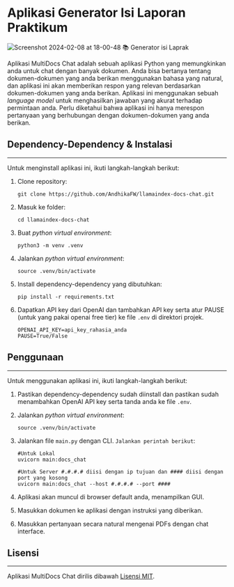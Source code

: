 # Aplikasi Generator Isi Laporan Praktikum
![Screenshot 2024-02-08 at 18-00-48 📚 Generator isi Laprak](https://github.com/AndhikaFW/saya-suka-laprak/assets/54433358/ce43b9a5-ecb2-4e8d-81af-157a03dd71d5)


Aplikasi MultiDocs Chat adalah sebuah aplikasi Python yang memungkinkan anda untuk chat dengan banyak dokumen. Anda bisa bertanya tentang dokumen-dokumen yang anda berikan menggunakan bahasa yang natural, dan aplikasi ini akan memberikan respon yang relevan berdasarkan dokumen-dokumen yang anda berikan. Aplikasi ini menggunakan sebuah _language model_ untuk menghasilkan jawaban yang akurat terhadap permintaan anda.
Perlu diketahui bahwa aplikasi ini hanya merespon pertanyaan yang berhubungan dengan dokumen-dokumen yang anda berikan.

## Dependency-Dependency & Instalasi
----------------------------
Untuk menginstall aplikasi ini, ikuti langkah-langkah berikut:

1. Clone repository:
   ```
   git clone https://github.com/AndhikaFW/llamaindex-docs-chat.git
   ```
2. Masuk ke folder:
   ```
   cd llamaindex-docs-chat
   ```

4. Buat _python virtual environment_:
   ```
   python3 -m venv .venv
   ```
5. Jalankan _python virtual environment_:
   ```
   source .venv/bin/activate  
   ```

3. Install dependency-dependency yang dibutuhkan:
   ```
   pip install -r requirements.txt
   ```

4. Dapatkan API key dari OpenAI dan tambahkan API key serta atur PAUSE (untuk yang pakai openai free tier) ke file `.env` di direktori projek.
   ```commandline
   OPENAI_API_KEY=api_key_rahasia_anda
   PAUSE=True/False
   ```

## Penggunaan
-----
Untuk menggunakan aplikasi ini, ikuti langkah-langkah berikut:

1. Pastikan dependency-dependency sudah diinstall dan pastikan sudah menambahkan OpenAI API key serta tanda anda ke file `.env`.

2. Jalankan _python virtual environment_:
   ```
   source .venv/bin/activate  
   ```

3. Jalankan file `main.py` dengan CLI. `Jalankan perintah berikut`:
   ```
   #Untuk Lokal
   uvicorn main:docs_chat

   #Untuk Server #.#.#.# diisi dengan ip tujuan dan #### diisi dengan port yang kosong
   uvicorn main:docs_chat --host #.#.#.# --port ####
   ```

4. Aplikasi akan muncul di browser default anda, menampilkan GUI.

5. Masukkan dokumen ke aplikasi dengan instruksi yang diberikan.

6. Masukkan pertanyaan secara natural mengenai PDFs dengan chat interface.



## Lisensi
-------
 Aplikasi MultiDocs Chat dirilis dibawah [Lisensi MIT](https://opensource.org/licenses/MIT).

